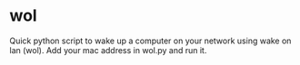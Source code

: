 # wol

Quick python script to wake up a computer on your network using wake on lan (wol). Add your mac address in wol.py and run it. 